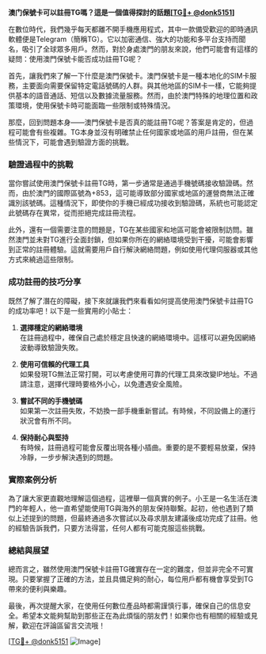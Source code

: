 **澳门保號卡可以註冊TG嗎？這是一個值得探討的話題[[TG💪+ @donk5151](https://t.me/s/donk5151)]**

在數位時代，我們幾乎每天都離不開手機應用程式，其中一款備受歡迎的即時通訊軟體便是Telegram（簡稱TG）。它以加密通信、強大的功能和多平台支持而聞名，吸引了全球眾多用戶。然而，對於身處澳門的朋友來說，他們可能會有這樣的疑問：使用澳門保號卡能否成功註冊TG呢？

首先，讓我們來了解一下什麼是澳門保號卡。澳門保號卡是一種本地化的SIM卡服務，主要面向需要保留特定電話號碼的人群。與其他地區的SIM卡一樣，它能夠提供基本的語音通話、短信以及數據流量服務。然而，由於澳門特殊的地理位置和政策環境，使用保號卡時可能面臨一些限制或特殊情況。

那麼，回到問題本身——澳門保號卡是否真的能註冊TG呢？答案是肯定的，但過程可能會有些複雜。TG本身並沒有明確禁止任何國家或地區的用戶註冊，但在某些情況下，可能會遇到驗證方面的挑戰。

### 驗證過程中的挑戰

當你嘗試使用澳門保號卡註冊TG時，第一步通常是通過手機號碼接收驗證碼。然而，由於澳門的國際區號為+853，這可能導致部分國家或地區的運營商無法正確識別該號碼。這種情況下，即使你的手機已經成功接收到驗證碼，系統也可能認定此號碼存在異常，從而拒絕完成註冊流程。

此外，還有一個需要注意的問題是，TG在某些國家和地區可能會被限制訪問。雖然澳門並未對TG進行全面封鎖，但如果你所在的網絡環境受到干擾，可能會影響到正常的註冊體驗。這就需要用戶自行解決網絡問題，例如使用代理伺服器或其他方式來繞過這些限制。

### 成功註冊的技巧分享

既然了解了潛在的障礙，接下來就讓我們來看看如何提高使用澳門保號卡註冊TG的成功率吧！以下是一些實用的小貼士：

1. **選擇穩定的網絡環境**  
   在註冊過程中，確保自己處於穩定且快速的網絡環境中。這樣可以避免因網絡波動導致驗證失敗。

2. **使用可信賴的代理工具**  
   如果發現TG無法正常打開，可以考慮使用可靠的代理工具來改變IP地址。不過請注意，選擇代理時要格外小心，以免遭遇安全風險。

3. **嘗試不同的手機號碼**  
   如果第一次註冊失敗，不妨換一部手機重新嘗試。有時候，不同設備上的運行狀況會有所不同。

4. **保持耐心與堅持**  
   有時候，註冊過程可能會反覆出現各種小插曲。重要的是不要輕易放棄，保持冷靜，一步步解決遇到的問題。

### 實際案例分析

為了讓大家更直觀地理解這個過程，這裡舉一個真實的例子。小王是一名生活在澳門的年輕人，他一直希望能使用TG與海外的朋友保持聯繫。起初，他也遇到了類似上述提到的問題，但最終通過多次嘗試以及尋求朋友建議後成功完成了註冊。他的經驗告訴我們，只要方法得當，任何人都有可能克服這些挑戰。

### 總結與展望

總而言之，雖然使用澳門保號卡註冊TG確實存在一定的難度，但並非完全不可實現。只要掌握了正確的方法，並且具備足夠的耐心，每位用戶都有機會享受到TG帶來的便利與樂趣。

最後，再次提醒大家，在使用任何數位產品時都需謹慎行事，確保自己的信息安全。希望本文能夠幫助到那些正在為此煩惱的朋友們！如果你也有相關的經驗或見解，歡迎在評論區留言交流哦！

[[TG💪+ @donk5151](https://t.me/s/donk5151) ![Image](https://i.postimg.cc/rwNCRYN7/Snipaste-2025-04-30-17-27-05.png)]